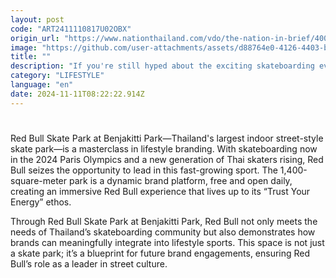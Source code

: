 ```yaml
---
layout: post
code: "ART2411110817U02OBX"
origin_url: "https://www.nationthailand.com/vdo/the-nation-in-brief/40043184"
image: "https://github.com/user-attachments/assets/d88764e0-4126-4403-be5e-3bf7e820cfff"
title: ""
description: "If you're still hyped about the exciting skateboarding events at the Olympic Games Paris 2024, today we're taking you to explore how this project is redefining Thai skateboard culture."
category: "LIFESTYLE"
language: "en"
date: 2024-11-11T08:22:22.914Z
---
```


# 









Red Bull Skate Park at Benjakitti Park—Thailand's largest indoor street-style skate park—is a masterclass in lifestyle branding. With skateboarding now in the 2024 Paris Olympics and a new generation of Thai skaters rising, Red Bull seizes the opportunity to lead in this fast-growing sport. The 1,400-square-meter park is a dynamic brand platform, free and open daily, creating an immersive Red Bull experience that lives up to its “Trust Your Energy” ethos.  
  
Through Red Bull Skate Park at Benjakitti Park, Red Bull not only meets the needs of Thailand’s skateboarding community but also demonstrates how brands can meaningfully integrate into lifestyle sports. This space is not just a skate park; it’s a blueprint for future brand engagements, ensuring Red Bull’s role as a leader in street culture.